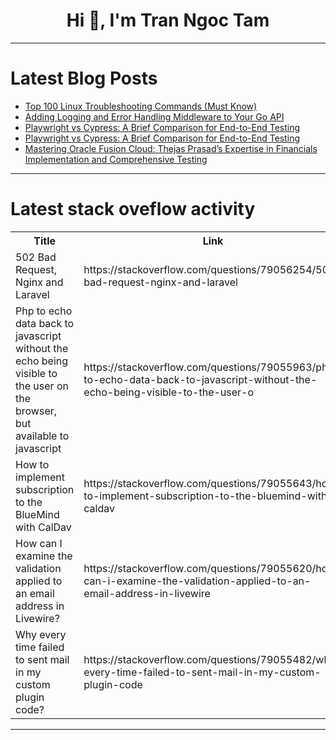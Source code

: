 <h1 align="center">Hi 👋, I'm Tran Ngoc Tam</h1>

---

# Latest Blog Posts 
<!-- BLOG-POST-LIST:START -->
- [Top 100 Linux Troubleshooting Commands &lpar;Must Know&rpar;](https://dev.to/trixsec/top-100-linux-troubleshooting-commands-must-know-36c1)
- [Adding Logging and Error Handling Middleware to Your Go API](https://dev.to/neelp03/adding-logging-and-error-handling-middleware-to-your-go-api-2f33)
- [Playwright vs Cypress: A Brief Comparison for End-to-End Testing](https://dev.to/shubham_playwright/playwright-vs-cypress-a-brief-comparison-for-end-to-end-testing-of5)
- [Playwright vs Cypress: A Brief Comparison for End-to-End Testing](https://dev.to/shubham_playwright/playwright-vs-cypress-a-brief-comparison-for-end-to-end-testing-4bk5)
- [Mastering Oracle Fusion Cloud: Thejas Prasad’s Expertise in Financials Implementation and Comprehensive Testing](https://dev.to/mariliatirachi62/mastering-oracle-fusion-cloud-thejas-prasads-expertise-in-financials-implementation-and-comprehensive-testing-3pd6)
<!-- BLOG-POST-LIST:END -->

---

# Latest stack oveflow activity
<table>
  <tr><th>Title</th><th>Link</th></tr>
  <!-- STACKOVERFLOW:START --><tr><td>502 Bad Request, Nginx and Laravel</td><td>https://stackoverflow.com/questions/79056254/502-bad-request-nginx-and-laravel</td></tr><tr><td>Php to echo data back to javascript without the echo being visible to the user on the browser, but available to javascript</td><td>https://stackoverflow.com/questions/79055963/php-to-echo-data-back-to-javascript-without-the-echo-being-visible-to-the-user-o</td></tr><tr><td>How to implement subscription to the BlueMind with CalDav</td><td>https://stackoverflow.com/questions/79055643/how-to-implement-subscription-to-the-bluemind-with-caldav</td></tr><tr><td>How can I examine the validation applied to an email address in Livewire?</td><td>https://stackoverflow.com/questions/79055620/how-can-i-examine-the-validation-applied-to-an-email-address-in-livewire</td></tr><tr><td>Why every time failed to sent mail in my custom plugin code?</td><td>https://stackoverflow.com/questions/79055482/why-every-time-failed-to-sent-mail-in-my-custom-plugin-code</td></tr><!-- STACKOVERFLOW:END -->
</table>

---


